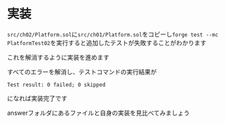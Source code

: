 # 実装
`src/ch02/Platform.sol`に`src/ch01/Platform.sol`をコピーし`forge test --mc PlatformTest02`を実行すると追加したテストが失敗することがわかります

これを解消するように実装を進めます

すべてのエラーを解消し、テストコマンドの実行結果が
```
Test result: 0 failed; 0 skipped
```
になれば実装完了です

answerフォルダにあるファイルと自身の実装を見比べてみましょう